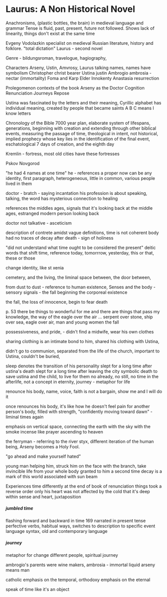 
# Laurus: A Non Historical Novel

Anachronisms, (plastic bottles, the brain) in medieval language and grammar
Tense is fluid, past, present, future not followed. 
Shows lack of linearity, things don't exist at the same time

Evgeny Vodolazkin
	specialist on medieval Russian literature, history and folklore. 
	"total dictation" 
	Laurus - second novel

Genre - bildungsroman, travelogue, hagiography,

Characters 
	Arseny, Ustin, Amvrosy, Laurus
		talking names, names have symbolism
	Christopher
		christ bearer
	Ustina
		justin
	Ambrogio
		ambrosia - nectar (immortality)
	Foma and Karp 
	Elder Innokenty
	Anastasia
		resurrection

Prolegomenon
	contexts of the book
	Arseny as the Doctor
Cognition
Renunciation
Journeys
Repose


Ustina was fascinated by the letters and their meaning, 
Cyrillic alphabet has individual meaning, created by people that became saints
A B C means I know letters


Chronology of the Bible
7000 year plan, elaborate system of lifespans, generations, beginning with creation and extending through other biblical events, measuring the passage of time, theological in intent, not historical, implied prophecy whose key lies in the identification of the final event, eschatological
7 days of creation, and the eighth day


Kremlin - fortress, most old cities have these fortresses 

Pskov 
Novgorod

"he had 4 names at one time" he - references a proper now
can be any identity, first paragraph, heterogeneous, little in common, various people lived in them

doctor - bratch - saying incantation
his profession is about speaking, talking, the word has mysterious connection to healing

references the middles ages, signals that it's looking back at the middle ages, estranged modern person looking back

doctor not talkative - asceticism 

description of contrete amidst vague definitions, time is not coherent 
body had no traces of decay after death - sign of holiness 

"did not understand what time ought to be considered the present"
deitic
	words that shift time, reference
	today, tomorrrow, yesterday, 
	this or that, these or those 

change identity, like st xenia

cemetery, and the living, the liminal space between, the door between, 

from dust to dust - reference to human existence,
Senses and the body - sensory signals - the fall beginning the corporeal existence

the fall, the loss of innocence, begin to fear death

p. 53
there be things to wonderful for me and there are things that pass my knowledge, the way of the eagle over the air ... 
serpent over stone, ship over sea, eagle over air, man and young women
the fall 

possessiveness, and pride, - didn't find a midwife, wear his own clothes 


sharing clothing is an intimate bond to him, shared his clothing with Ustina, 

didn't go to communion, separated from the life of the church, important to Ustina, couldn't be buried,


sleep denotes the transition of his personality
slept for a long time after ustina's death
slept for a long time after leaving the city
symbolic death
to save ustina and the child, to live for them 
no already, no still, no time in the afterlife, not a concept in eternity, 
journey - metaphor for life

renounce his body, name, voice, 
faith is not a bargain, show me and I will do it

once renounces his body, it's like how he doesn't feel pain for another person's body, filled with strength, 
"confidently moving toward dawn" - liminal times again

emphasis on vertical space, connecting the earth with the sky with the smoke
incense like prayer ascending to heaven

the ferryman - referring to the river styx, different iteration of the human being, Arseny becomes a Holy Fool. 

"go ahead and make yourself hated"


young man helping him, struck him on the face with the branch, take invincible life from your whole body
granted to him a second time
decay is a mark of this world 
associated with sun beam 

Experiences time differently at the end of book of renunciation 
things took a reverse order
only his heart was not affected by the cold that it's deep within
sense and heart, juxtaposition
##### jumbled time
flashing forward and backward in time
169 narrated in present tense 
	perfective verbs, habitual ways, switches to description to specific event
language syntax, old and contemporary language

##### journey
metaphor for change
different people, spiritual journey

ambrogio's parents were wine makers, 
ambrosia - immortal liquid
arseny means man

catholic emphasis on the temporal, orthodoxy emphasis on the eternal

speak of time like it's an object 
